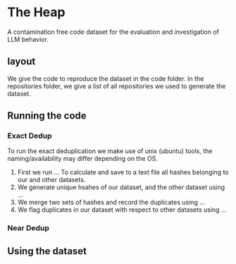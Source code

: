 # The Heap
A contamination free code dataset for the evaluation and investigation of LLM behavior.

## layout
We give the code to reproduce the dataset in the code folder.
In the repositories folder, we give a list of all repositories we used to generate the dataset.
## Running the code
### Exact Dedup
To run the exact deduplication we make use of unix (ubuntu) tools, the naming/availability may differ depending on the OS.
1. First we run ... To calculate and save to a text file all hashes belonging to our and other datasets.
2. We generate unique hsahes of our dataset, and the other dataset using ...
3. We merge two sets of hashes and record the duplicates using ...
4. We flag duplicates in our dataset with respect to other datasets using ...

### Near Dedup


## Using the dataset
